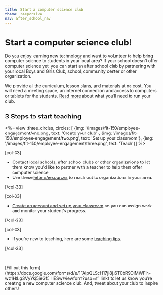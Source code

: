 ```yaml
---
title: Start a computer science club
theme: responsive
nav: after_school_nav
---
```


# Start a computer science club!

Do you enjoy learning new technology and want to volunteer to help bring computer science to students in your local area? If your school doesn't offer computer science yet, you can start an after school club by partnering with your local Boys and Girls Club, school, community center or other organization. 

We provide all the curriculum, lesson plans, and materials at no cost. You will need a meeting space, an internet connection and access to computers or tablets for the students. [Read more](/volunteer/after-school-3) about what you'll need to run your club.

## 3 Steps to start teaching

<%= view :three_circles, circles: [
{img: '/images/fit-150/employee-engagement/one.png', text: 'Create your club'},
{img: '/images/fit-150/employee-engagement/two.png', text: 'Set up your classroom'},
{img: '/images/fit-150/employee-engagement/three.png', text: 'Teach'}] %>

[col-33]

* Contact local schools, after school clubs or other organizations to let them know you'd like to partner with a teacher to help them offer computer science. 
* Use these [letters/resources](/volunteer/after-school-2) to reach out to organizations in your area.

[/col-33]

[col-33]

* [Create an account and set up your classroom](/volunteer/after-school-4) so you can assign work and monitor your student's progress.
	
[/col-33]

[col-33]

* If you’re new to teaching, here are some [teaching tips](/volunteer/after-school-5).
	
[/col-33]

<div style="clear: both;"></div>
<br>
<br>
[Fill out this form](https://docs.google.com/forms/d/e/1FAIpQLScH17jl8j_6T0bR9OiMWFin-wz1HtLg3VyYkj5jeGf5_llESw/viewform?usp=sf_link) to let us know you're creating a new computer science club. And, tweet about your club to inspire others!
